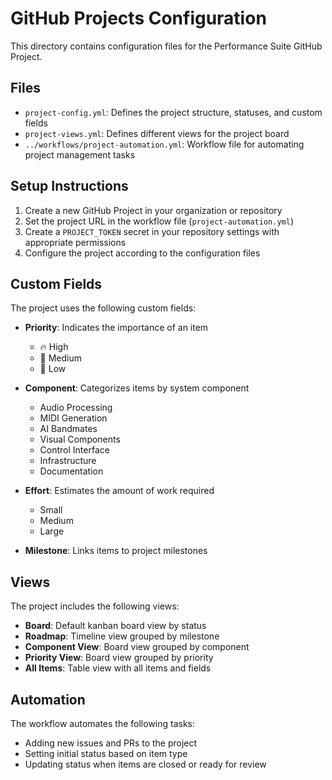 # GitHub Projects Configuration

This directory contains configuration files for the Performance Suite GitHub Project.

## Files

- `project-config.yml`: Defines the project structure, statuses, and custom fields
- `project-views.yml`: Defines different views for the project board
- `../workflows/project-automation.yml`: Workflow file for automating project management tasks

## Setup Instructions

1. Create a new GitHub Project in your organization or repository
2. Set the project URL in the workflow file (`project-automation.yml`)
3. Create a `PROJECT_TOKEN` secret in your repository settings with appropriate permissions
4. Configure the project according to the configuration files

## Custom Fields

The project uses the following custom fields:

- **Priority**: Indicates the importance of an item
  - 🔥 High
  - 🔶 Medium
  - 🔷 Low

- **Component**: Categorizes items by system component
  - Audio Processing
  - MIDI Generation
  - AI Bandmates
  - Visual Components
  - Control Interface
  - Infrastructure
  - Documentation

- **Effort**: Estimates the amount of work required
  - Small
  - Medium
  - Large

- **Milestone**: Links items to project milestones

## Views

The project includes the following views:

- **Board**: Default kanban board view by status
- **Roadmap**: Timeline view grouped by milestone
- **Component View**: Board view grouped by component
- **Priority View**: Board view grouped by priority
- **All Items**: Table view with all items and fields

## Automation

The workflow automates the following tasks:

- Adding new issues and PRs to the project
- Setting initial status based on item type
- Updating status when items are closed or ready for review
